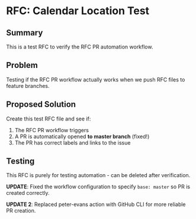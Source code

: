 # RFC: Calendar Location Test

## Summary
This is a test RFC to verify the RFC PR automation workflow.

## Problem
Testing if the RFC PR workflow actually works when we push RFC files to feature branches.

## Proposed Solution
Create this test RFC file and see if:
1. The RFC PR workflow triggers
2. A PR is automatically opened **to master branch** (fixed!)
3. The PR has correct labels and links to the issue

## Testing
This RFC is purely for testing automation - can be deleted after verification.

**UPDATE**: Fixed the workflow configuration to specify `base: master` so PR is created correctly.

**UPDATE 2**: Replaced peter-evans action with GitHub CLI for more reliable PR creation.